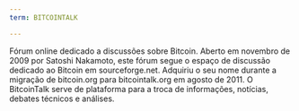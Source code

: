 ```yaml
---
term: BITCOINTALK

---
```

Fórum online dedicado a discussões sobre Bitcoin. Aberto em novembro de 2009 por Satoshi Nakamoto, este fórum segue o espaço de discussão dedicado ao Bitcoin em sourceforge.net. Adquiriu o seu nome durante a migração de bitcoin.org para bitcointalk.org em agosto de 2011. O BitcoinTalk serve de plataforma para a troca de informações, notícias, debates técnicos e análises.
